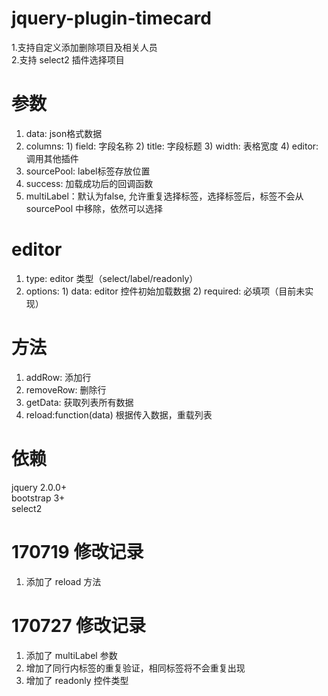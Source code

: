 # jquery-plugin-timecard

1.支持自定义添加删除项目及相关人员<br/>
2.支持 select2 插件选择项目<br/>

# 参数
1. data: json格式数据<br/>
2. columns: 1) field: 字段名称 2) title: 字段标题 3) width: 表格宽度 4) editor: 调用其他插件
3. sourcePool: label标签存放位置
4. success: 加载成功后的回调函数
5. multiLabel：默认为false, 允许重复选择标签，选择标签后，标签不会从 sourcePool 中移除，依然可以选择

# editor
1. type: editor 类型（select/label/readonly）
2. options: 1) data: editor 控件初始加载数据  2) required: 必填项（目前未实现）

# 方法
1. addRow: 添加行
2. removeRow: 删除行
3. getData: 获取列表所有数据
4. reload:function(data) 根据传入数据，重载列表

# 依赖
jquery 2.0.0+<br/>
bootstrap 3+<br/>
select2<br/>

# 170719 修改记录
1. 添加了 reload 方法

# 170727 修改记录
1. 添加了 multiLabel 参数
2. 增加了同行内标签的重复验证，相同标签将不会重复出现
3. 增加了 readonly 控件类型
